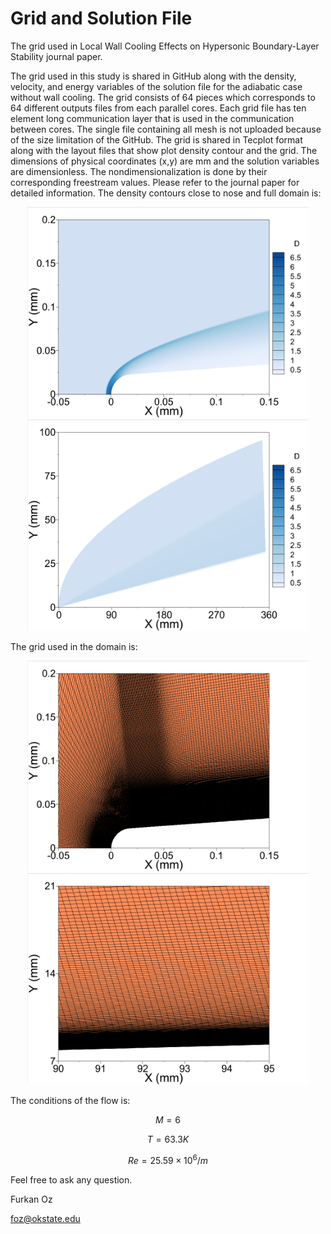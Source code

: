# Grid and Solution File
The grid used in Local Wall Cooling Effects on Hypersonic Boundary-Layer Stability journal paper.

The grid used in this study is shared in GitHub along with the density, velocity, and energy variables of the solution file for the adiabatic case without wall cooling. The grid consists of 64 pieces which corresponds to 64 different outputs files from each parallel cores. Each grid file has ten element long communication layer that is used in the communication between cores. The single file containing all mesh is not uploaded because of the size limitation of the GitHub. The grid is shared in Tecplot format along with the layout files that show plot density contour and the grid. The dimensions of physical coordinates (x,y) are mm and the solution variables are dimensionless. The nondimensionalization is done by their corresponding freestream values. Please refer to the journal paper for detailed information. The density contours close to nose and full domain is:

<p align="center">
  <img src="Density_Nose.png" width="450" title="hover text">
  <img src="Density_Full.png" width="450" alt="accessibility text">
</p>

The grid used in the domain is:

<p align="center">
  <img src="Mesh_Nose.png" width="450" title="hover text">
  <img src="Mesh_Full.png" width="450" alt="accessibility text">
</p>

The conditions of the flow is:

$$M=6$$

$$T=63.3K$$

$$Re=25.59\times10^6/m$$

Feel free to ask any question.

Furkan Oz

foz@okstate.edu
